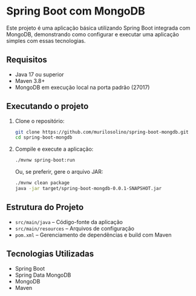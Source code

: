 # Spring Boot com MongoDB

Este projeto é uma aplicação básica utilizando Spring Boot integrada com MongoDB, demonstrando como configurar e executar uma aplicação simples com essas tecnologias.

## Requisitos

- Java 17 ou superior
- Maven 3.8+
- MongoDB em execução local na porta padrão (27017)

## Executando o projeto

1. Clone o repositório:

   ```bash
   git clone https://github.com/murilosolino/spring-boot-mongdb.git
   cd spring-boot-mongdb
   ```

2. Compile e execute a aplicação:

   ```bash
   ./mvnw spring-boot:run
   ```

   Ou, se preferir, gere o arquivo JAR:

   ```bash
   ./mvnw clean package
   java -jar target/spring-boot-mongdb-0.0.1-SNAPSHOT.jar
   ```

## Estrutura do Projeto

- `src/main/java` – Código-fonte da aplicação
- `src/main/resources` – Arquivos de configuração
- `pom.xml` – Gerenciamento de dependências e build com Maven

## Tecnologias Utilizadas

- Spring Boot
- Spring Data MongoDB
- MongoDB
- Maven
